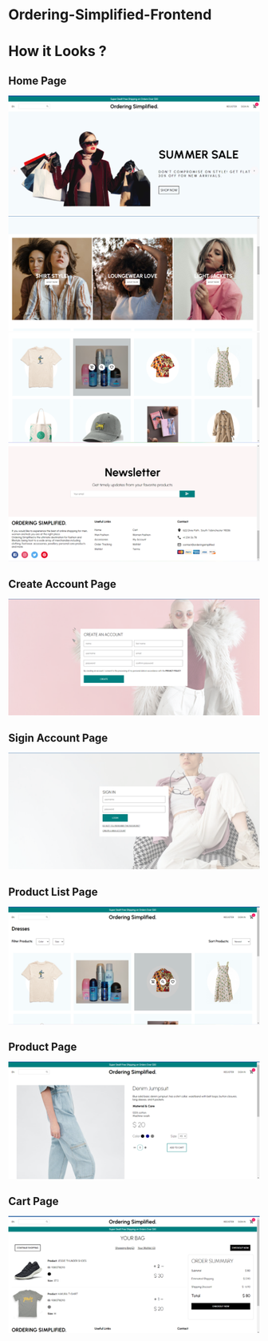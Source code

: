 # Ordering-Simplified-Frontend

# How it Looks ?

## Home Page
<img src = "/images/image(1).png" />
<img src = "/images/image(2).png" />
<img src = "/images/image(3).png" />
<img src = "/images/image(4).png" />

## Create Account Page
<img src = "/images/image(5).png" />

## Sigin Account Page
<img src = "/images/image(6).png" />

## Product List Page
<img src = "/images/image(8).png" />

## Product Page
<img src = "/images/image(7).png" />

## Cart Page
<img src = "/images/image(9).png" />
